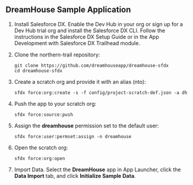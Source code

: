 ## DreamHouse Sample Application

1. Install Salesforce DX. Enable the Dev Hub in your org or sign up for a Dev Hub trial org and install the Salesforce DX CLI. Follow the instructions in the Salesforce DX Setup Guide or in the App Development with Salesforce DX Trailhead module.

1. Clone the northern-trail repository:
    ```
    git clone https://github.com/dreamhouseapp/dreamhouse-sfdx
    cd dreamhouse-sfdx
    ```

1. Create a scratch org and provide it with an alias (nto):
    ```
    sfdx force:org:create -s -f config/project-scratch-def.json -a dh
    ```

1. Push the app to your scratch org:
    ```
    sfdx force:source:push
    ```

1. Assign the **dreamhouse** permission set to the default user:
    ```
    sfdx force:user:permset:assign -n dreamhouse
    ```

1. Open the scratch org:
    ```
    sfdx force:org:open
    ```

1. Import Data. Select the **DreamHouse** app in App Launcher, click the **Data Import** tab, and click **Initialize Sample Data**.
